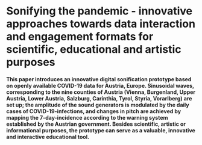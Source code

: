 # Sonifying the pandemic - innovative approaches towards data interaction and engagement formats for scientific, educational and artistic purposes

#### This paper introduces an innovative digital sonification prototype based on openly available COVID-19 data for Austria, Europe. Sinusoidal waves, corresponding to the nine counties of Austria (Vienna, Burgenland, Upper Austria, Lower Austria, Salzburg, Carinthia, Tyrol, Styria, Vorarlberg) are set up; the amplitude of the sound generators is modulated by the daily cases of COVID-19-infections, and changes in pitch are achieved by mapping the 7-day-incidence according to the warning system established by the Austrian government. Besides scientific, artistic or informational purposes, the prototype can serve as a valuable, innovative and interactive educational tool.
